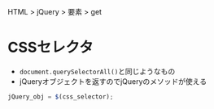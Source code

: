HTML > jQuery > 要素 > get
# CSSセレクタ
- ```document.querySelectorAll()```と同じようなもの
- jQueryオブジェクトを返すのでjQueryのメソッドが使える
```javascript
jQuery_obj = $(css_selector);
```
